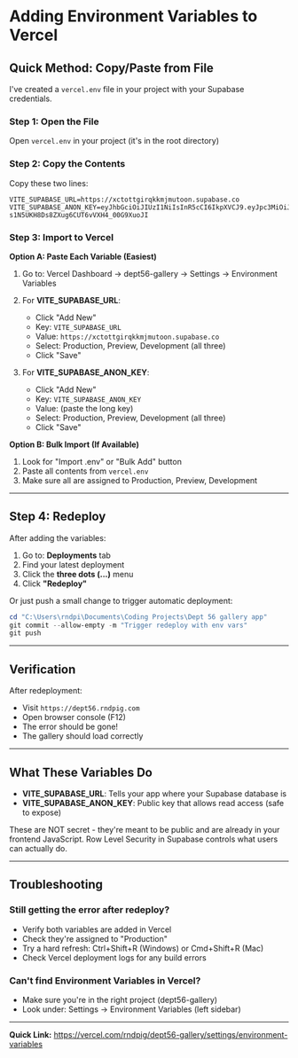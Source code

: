 # Adding Environment Variables to Vercel

## Quick Method: Copy/Paste from File

I've created a `vercel.env` file in your project with your Supabase credentials.

### Step 1: Open the File
Open `vercel.env` in your project (it's in the root directory)

### Step 2: Copy the Contents
Copy these two lines:
```
VITE_SUPABASE_URL=https://xctottgirqkkmjmutoon.supabase.co
VITE_SUPABASE_ANON_KEY=eyJhbGciOiJIUzI1NiIsInR5cCI6IkpXVCJ9.eyJpc3MiOiJzdXBhYmFzZSIsInJlZiI6InhjdG90dGdpcnFra21qbXV0b29uIiwicm9sZSI6ImFub24iLCJpYXQiOjE3NjA1NTQ5ODUsImV4cCI6MjA3NjEzMDk4NX0.ioIkzka-s1N5UKH8Ds8ZXug6CUT6vVXH4_00G9XuoJI
```

### Step 3: Import to Vercel

**Option A: Paste Each Variable (Easiest)**
1. Go to: Vercel Dashboard → dept56-gallery → Settings → Environment Variables
2. For **VITE_SUPABASE_URL**:
   - Click "Add New"
   - Key: `VITE_SUPABASE_URL`
   - Value: `https://xctottgirqkkmjmutoon.supabase.co`
   - Select: Production, Preview, Development (all three)
   - Click "Save"

3. For **VITE_SUPABASE_ANON_KEY**:
   - Click "Add New"
   - Key: `VITE_SUPABASE_ANON_KEY`
   - Value: (paste the long key)
   - Select: Production, Preview, Development (all three)
   - Click "Save"

**Option B: Bulk Import (If Available)**
1. Look for "Import .env" or "Bulk Add" button
2. Paste all contents from `vercel.env`
3. Make sure all are assigned to Production, Preview, Development

---

## Step 4: Redeploy

After adding the variables:

1. Go to: **Deployments** tab
2. Find your latest deployment
3. Click the **three dots (...)** menu
4. Click **"Redeploy"**

Or just push a small change to trigger automatic deployment:

```powershell
cd "C:\Users\rndpi\Documents\Coding Projects\Dept 56 gallery app"
git commit --allow-empty -m "Trigger redeploy with env vars"
git push
```

---

## Verification

After redeployment:
- Visit `https://dept56.rndpig.com`
- Open browser console (F12)
- The error should be gone!
- The gallery should load correctly

---

## What These Variables Do

- **VITE_SUPABASE_URL**: Tells your app where your Supabase database is
- **VITE_SUPABASE_ANON_KEY**: Public key that allows read access (safe to expose)

These are NOT secret - they're meant to be public and are already in your frontend JavaScript. Row Level Security in Supabase controls what users can actually do.

---

## Troubleshooting

### Still getting the error after redeploy?
- Verify both variables are added in Vercel
- Check they're assigned to "Production"
- Try a hard refresh: Ctrl+Shift+R (Windows) or Cmd+Shift+R (Mac)
- Check Vercel deployment logs for any build errors

### Can't find Environment Variables in Vercel?
- Make sure you're in the right project (dept56-gallery)
- Look under: Settings → Environment Variables (left sidebar)

---

**Quick Link:** https://vercel.com/rndpig/dept56-gallery/settings/environment-variables
